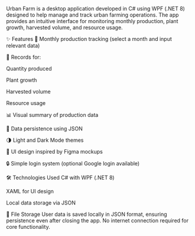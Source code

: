 Urban Farm is a desktop application developed in C# using WPF (.NET 8) designed to help manage and track urban farming operations. The app provides an intuitive interface for monitoring monthly production, plant growth, harvested volume, and resource usage.

✨ Features
📅 Monthly production tracking (select a month and input relevant data)

🌿 Records for:

Quantity produced

Plant growth

Harvested volume

Resource usage

📊 Visual summary of production data

💾 Data persistence using JSON

🌗 Light and Dark Mode themes

🎨 UI design inspired by Figma mockups

🔒 Simple login system (optional Google login available)

🛠️ Technologies Used
C# with WPF (.NET 8)

XAML for UI design

Local data storage via JSON

📁 File Storage
User data is saved locally in JSON format, ensuring persistence even after closing the app. No internet connection required for core functionality.
